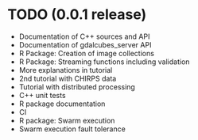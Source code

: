 # TODO (0.0.1 release)

* Documentation of C++ sources and API
* Documentation of gdalcubes_server API
* R Package: Creation of image collections
* R Package: Streaming functions including validation
* More explanations in tutorial
* 2nd tutorial with CHIRPS data
* Tutorial with distributed processing
* C++ unit tests
* R package documentation
* CI
* R package: Swarm execution
* Swarm execution fault tolerance